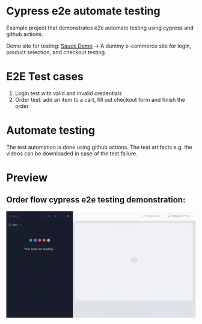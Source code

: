 # Cypress e2e automate testing

Example project that demonstrates e2e automate testing using cypress and github actions.

Demo site for testing: [Sauce Demo](https://www.saucedemo.com/) → A dummy e-commerce site for login, product selection, and checkout testing.

# E2E Test cases

1. Login test with valid and invalid credentials
2. Order test: add an item to a cart, fill out checkout form and finish the order

# Automate testing

The test automation is done using github actions. The test artifacts e.g. the videos can be downloaded in case of the test failure.

# Preview

## Order flow cypress e2e testing demonstration:

![Order e2e](https://raw.githubusercontent.com/robyhartonodev/cypress-demo-testing/refs/heads/main/preview/order.cy.ts.gif)